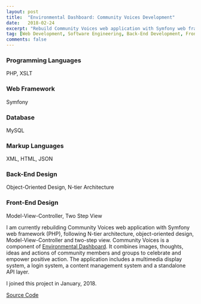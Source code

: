 ```yaml
---
layout: post
title:  "Environmental Dashboard: Community Voices Development"
date:   2018-02-24
excerpt: "Rebuild Community Voices web application with Symfony web framework (PHP), following N-tier architecture, object-oriented design, Model-View-Controller and two-step view."
tag: [Web Development, Software Engineering, Back-End Development, Front-End Development, Symfony, PHP, XML, XSLT, HTML, JSON, MySQL, Object-Oriented Programming, Object-Oriented Design, Model-View-Controller, N-tier Architecture, Two Step View]
comments: false
---
```


### Programming Languages
PHP, XSLT

### Web Framework
Symfony

### Database
MySQL

### Markup Languages
XML, HTML, JSON

### Back-End Design
Object-Oriented Design, N-tier Architecture

### Front-End Design
Model-View-Controller, Two Step View

I am currently rebuilding Community Voices web application with Symfony web framework (PHP), following N-tier architecture, object-oriented design, Model-View-Controller and two-step view. Community Voices is a component of <a href="https://environmentaldashboard.org">Environmental Dashboard</a>. It combines images, thoughts, ideas and actions of community members and groups to celebrate and empower positive action. The application includes a multimedia display system, a login system, a content management system and a standalone API layer. 

I joined this project in January, 2018. 

<div markdown="0"><a href="https://github.com/jeremyfifty9/community-voices" class="btn btn-info">Source Code</a></div>

